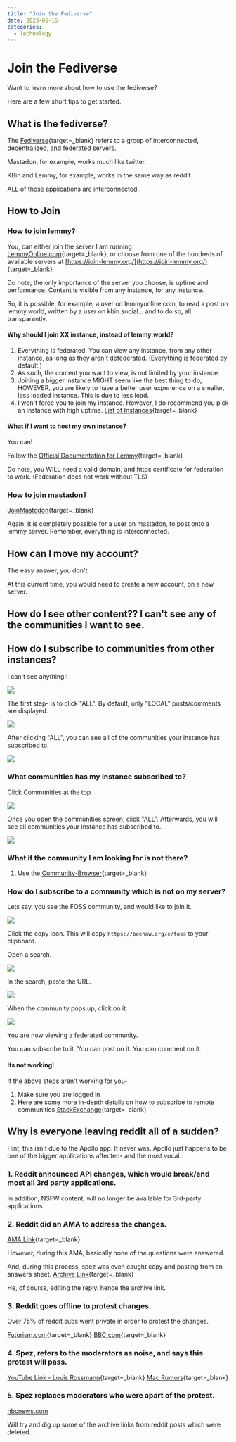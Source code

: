 ```yaml
---
title: "Join the Fediverse"
date: 2023-06-16
categories:
  - Technology
---
```


# Join the Fediverse

Want to learn more about how to use the fediverse? 

Here are a few short tips to get started.

<!-- more -->

## What is the fediverse?

The [Fediverse](https://en.wikipedia.org/wiki/Fediverse){target=_blank} refers to a group of interconnected, decentralized, and federated servers.

Mastadon, for example, works much like twitter.

KBin and Lemmy, for example, works in the same way as reddit.

ALL of these applications are interconnected.

## How to Join 

### How to join lemmy?

You, can either join the server I am running [LemmyOnline.com](https://lemmyonline.com/){target=_blank}, or choose from one of the hundreds of available servers at [https://join-lemmy.org/](https://join-lemmy.org/){target=_blank}

Do note, the only importance of the server you choose, is uptime and performance. Content is visible from any instance, for any instance. 

So, it is possible, for example, a user on lemmyonline.com, to read a post on lemmy.world, written by a user on kbin.social... and to do so, all transparently. 

#### Why should I join XX instance, instead of lemmy.world?

1. Everything is federated. You can view any instance, from any other instance, as long as they aren't defederated. (Everything is federated by default.)
2. As such, the content you want to view, is not limited by your instance.
3. Joining a bigger instance MIGHT seem like the best thing to do, HOWEVER, you are likely to have a better user experience on a smaller, less loaded instance. This is due to less load.
4. I won't force you to join my instance. However, I do recommend you pick an instance with high uptime. [List of Instances](https://lemmy.fediverse.observer/list){target=_blank}

#### What if I want to host my own instance?

You can!

Follow the [Official Documentation for Lemmy](https://join-lemmy.org/docs/en/users/01-getting-started.html){target=_blank}

Do note, you WILL need a valid domain, and https certificate for federation to work. (Federation does not work without TLS)

### How to join mastadon?

[JoinMastodon](https://joinmastodon.org/){target=_blank}

Again, it is completely possible for a user on mastadon, to post onto a lemmy server. Remember, everything is interconnected. 


## How can I move my account?

The easy answer, you don't 

At this current time, you would need to create a new account, on a new server.

## How do I see other content?? I can't see any of the communities I want to see.
## How do I subscribe to communities from other instances?

I can't see anything!!

![](./assets-fediverse/Empty.png)

The first step- is to click "ALL". By default, only "LOCAL" posts/comments are displayed.

![](./assets-fediverse/click-all.png)

After clicking "ALL", you can see all of the communities your instance has subscribed to.

![](./assets-fediverse/all-clicked.png)

### What communities has my instance subscribed to?

Click Communities at the top

![](./assets-fediverse/click-communities.png)

Once you open the communities screen, click "ALL". Afterwards, you will see all communities your instance has subscribed to.

![](./assets-fediverse/all-communities.png)


### What if the community I am looking for is not there?

1. Use the [Community-Browser](https://browse.feddit.de/){target=_blank}

### How do I subscribe to a community which is not on my server?

Lets say, you see the FOSS community, and would like to join it.

![](./assets-fediverse/foss-community.png)

Click the copy icon. This will copy `https://beehaw.org/c/foss` to your clipboard.

Open a search. 

![](./assets-fediverse/click-search.png)

In the search, paste the URL.

![](./assets-fediverse/search-for-community.png)


When the community pops up, click on it.

![](./assets-fediverse/federated-community.png)

You are now viewing a federated community. 

You can subscribe to it. You can post on it. You can comment on it.

#### Its not working!

If the above steps aren't working for you-

1. Make sure you are logged in
2. Here are some more in-depth details on how to subscribe to remote communities [StackExchange](https://webapps.stackexchange.com/questions/170872/how-can-i-subscribe-to-a-remote-community-on-lemmy){target=_blank}

## Why is everyone leaving reddit all of a sudden?

Hint, this isn't due to the Apollo app. It never was. Apollo just happens to be one of the bigger applications affected- and the most vocal.

### 1. Reddit announced API changes, which would break/end most all 3rd party applications.

In addition, NSFW content, will no longer be available for 3rd-party applications.

### 2. Reddit did an AMA to address the changes.

[AMA Link](https://www.reddit.com/r/reddit/comments/145bram/addressing_the_community_about_changes_to_our_api/){target=_blank}

However, during this AMA, basically none of the questions were answered. 

And, during this process, spez was even caught copy and pasting from an answers sheet. [Archive Link](https://archive.ph/X6EJq){target=_blank}

He, of course, editing the reply. hence the archive link.

### 3. Reddit goes offline to protest changes.

Over 75% of reddit subs went private in order to protest the changes.

[Futurism.com](https://futurism.com/the-byte/reddit-rebellion-ceo){target=_blank}
[BBC.com](https://www.bbc.com/news/technology-65855608){target=_blank}

### 4. Spez, refers to the moderators as noise, and says this protest will pass.

[YouTube Link - Louis Rossmann](https://www.youtube.com/watch?v=ZOm_UKGyrZg){target=_blank}
[Mac Rumors](https://www.macrumors.com/2023/06/13/reddit-ceo-blackouts-no-revenue-impact/){target=_blank}

### 5. Spez replaces moderators who were apart of the protest.

[nbcnews.com](https://www.nbcnews.com/tech/tech-news/reddit-protest-blackout-ceo-steve-huffman-moderators-rcna89544)

Will try and dig up some of the archive links from reddit posts which were deleted...